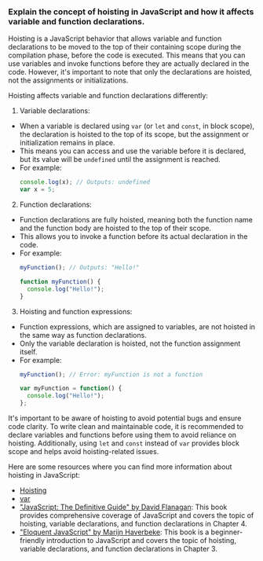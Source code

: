 ### Explain the concept of hoisting in JavaScript and how it affects variable and function declarations.

Hoisting is a JavaScript behavior that allows variable and function declarations to be moved to the top of their containing scope during the compilation phase, before the code is executed. This means that you can use variables and invoke functions before they are actually declared in the code. However, it's important to note that only the declarations are hoisted, not the assignments or initializations.

Hoisting affects variable and function declarations differently:

1. Variable declarations:
  - When a variable is declared using `var` (or `let` and `const`, in block scope), the declaration is hoisted to the top of its scope, but the assignment or initialization remains in place.
  - This means you can access and use the variable before it is declared, but its value will be `undefined` until the assignment is reached.
  - For example:
    ```javascript
    console.log(x); // Outputs: undefined
    var x = 5;
    ```

2. Function declarations:
  - Function declarations are fully hoisted, meaning both the function name and the function body are hoisted to the top of their scope.
  - This allows you to invoke a function before its actual declaration in the code.
  - For example:
    ```javascript
    myFunction(); // Outputs: "Hello!"
    
    function myFunction() {
      console.log("Hello!");
    }
    ```

3. Hoisting and function expressions:
  - Function expressions, which are assigned to variables, are not hoisted in the same way as function declarations.
  - Only the variable declaration is hoisted, not the function assignment itself.
  - For example:
    ```javascript
    myFunction(); // Error: myFunction is not a function
    
    var myFunction = function() {
      console.log("Hello!");
    };
    ```

It's important to be aware of hoisting to avoid potential bugs and ensure code clarity. To write clean and maintainable code, it is recommended to declare variables and functions before using them to avoid reliance on hoisting. Additionally, using `let` and `const` instead of `var` provides block scope and helps avoid hoisting-related issues.

Here are some resources where you can find more information about hoisting in JavaScript:

- [Hoisting](https://developer.mozilla.org/en-US/docs/Glossary/Hoisting)
- [var](https://developer.mozilla.org/en-US/docs/Web/JavaScript/Reference/Statements/var)
- ["JavaScript: The Definitive Guide" by David Flanagan](https://www.oreilly.com/library/view/javascript-the-definitive/9781449393854/): This book provides comprehensive coverage of JavaScript and covers the topic of hoisting, variable declarations, and function declarations in Chapter 4.
- ["Eloquent JavaScript" by Marijn Haverbeke](https://eloquentjavascript.net/): This book is a beginner-friendly introduction to JavaScript and covers the topic of hoisting, variable declarations, and function declarations in Chapter 3. 

